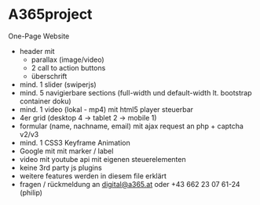 # A365project

One-Page Website

- header mit
  - parallax (image/video)
  - 2 call to action buttons
  - überschrift
- mind. 1 slider (swiperjs)
- mind. 5 navigierbare sections (full-width und default-width lt. bootstrap container doku)
- mind. 1 video (lokal - mp4) mit html5 player steuerbar
- 4er grid (desktop 4 -> tablet 2 -> mobile 1)
- formular (name, nachname, email) mit ajax request an php + captcha v2/v3
- mind. 1 CSS3 Keyframe Animation
- Google mit mit marker / label
- video mit youtube api mit eigenen steuerelementen
- keine 3rd party js plugins
- weitere features werden in diesem file erklärt
- fragen / rückmeldung an digital@a365.at oder +43 662 23 07 61-24 (philip)
